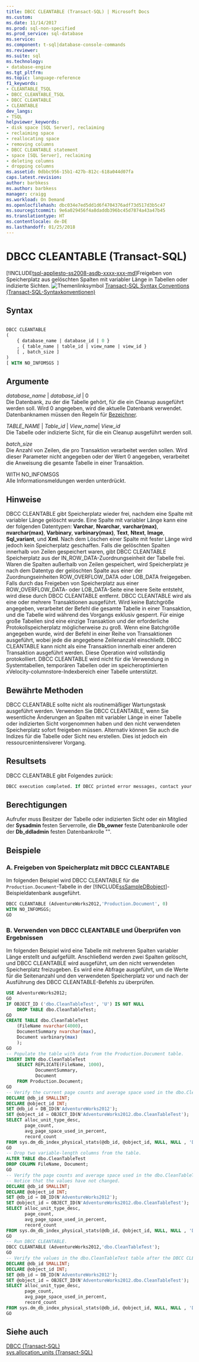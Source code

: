 ```yaml
---
title: DBCC CLEANTABLE (Transact-SQL) | Microsoft Docs
ms.custom: 
ms.date: 11/14/2017
ms.prod: sql-non-specified
ms.prod_service: sql-database
ms.service: 
ms.component: t-sql|database-console-commands
ms.reviewer: 
ms.suite: sql
ms.technology:
- database-engine
ms.tgt_pltfrm: 
ms.topic: language-reference
f1_keywords:
- CLEANTABLE_TSQL
- DBCC_CLEANTABLE_TSQL
- DBCC CLEANTABLE
- CLEANTABLE
dev_langs:
- TSQL
helpviewer_keywords:
- disk space [SQL Server], reclaiming
- reclaiming space
- reallocating space
- removing columns
- DBCC CLEANTABLE statement
- space [SQL Server], reclaiming
- deleting columns
- dropping columns
ms.assetid: 0dbbc956-15b1-427b-812c-618a044d07fa
caps.latest.revision: 
author: barbkess
ms.author: barbkess
manager: craigg
ms.workload: On Demand
ms.openlocfilehash: dbc034e7ed5dd1d6f4704376adf73d517d3b5c47
ms.sourcegitcommit: 9e6a029456f4a8daddb396bc45d7874a43a47b45
ms.translationtype: HT
ms.contentlocale: de-DE
ms.lasthandoff: 01/25/2018
---
```

# <a name="dbcc-cleantable-transact-sql"></a>DBCC CLEANTABLE (Transact-SQL)
[!INCLUDE[tsql-appliesto-ss2008-asdb-xxxx-xxx-md](../../includes/tsql-appliesto-ss2008-asdb-xxxx-xxx-md.md)]Freigeben von Speicherplatz aus gelöschten Spalten mit variabler Länge in Tabellen oder indizierte Sichten.
![Themenlinksymbol](../../database-engine/configure-windows/media/topic-link.gif "Topic link icon") [Transact-SQL Syntax Conventions (Transact-SQL-Syntaxkonventionen)](../../t-sql/language-elements/transact-sql-syntax-conventions-transact-sql.md)
  
## <a name="syntax"></a>Syntax  
  
```sql
  
DBCC CLEANTABLE  
(  
    { database_name | database_id | 0 }  
    , { table_name | table_id | view_name | view_id }  
    [ , batch_size ]  
)  
[ WITH NO_INFOMSGS ]  
```  
  
## <a name="arguments"></a>Argumente  
 *database_name* | *database_id* | 0  
 Die Datenbank, zu der die Tabelle gehört, für die ein Cleanup ausgeführt werden soll. Wird 0 angegeben, wird die aktuelle Datenbank verwendet. Datenbanknamen müssen den Regeln für [Bezeichner](../../relational-databases/databases/database-identifiers.md).  
  
 *TABLE_NAME* | *Table_id* | *View_name*| *View_id*  
 Die Tabelle oder indizierte Sicht, für die ein Cleanup ausgeführt werden soll.  
  
 *batch_size*  
 Die Anzahl von Zeilen, die pro Transaktion verarbeitet werden sollen. Wird dieser Parameter nicht angegeben oder der Wert 0 angegeben, verarbeitet die Anweisung die gesamte Tabelle in einer Transaktion.  
  
 WITH NO_INFOMSGS  
 Alle Informationsmeldungen werden unterdrückt.  
  
## <a name="remarks"></a>Hinweise  
DBCC CLEANTABLE gibt Speicherplatz wieder frei, nachdem eine Spalte mit variabler Länge gelöscht wurde. Eine Spalte mit variabler Länge kann eine der folgenden Datentypen: **Varchar**, **Nvarchar**, **varchar(max)**, **nvarchar(max)**, **Varbinary**, **varbinary(max)**, **Text**, **Ntext**, **Image**,  **Sql_variant**, und **Xml**. Nach dem Löschen einer Spalte mit fester Länge wird jedoch kein Speicherplatz geschaffen.
Falls die gelöschten Spalten innerhalb von Zeilen gespeichert waren, gibt DBCC CLEANTABLE Speicherplatz aus der IN_ROW_DATA-Zuordnungseinheit der Tabelle frei. Waren die Spalten außerhalb von Zeilen gespeichert, wird Speicherplatz je nach dem Datentyp der gelöschten Spalte aus einer der Zuordnungseinheiten ROW_OVERFLOW_DATA oder LOB_DATA freigegeben. Falls durch das Freigeben von Speicherplatz aus einer ROW_OVERFLOW_DATA- oder LOB_DATA-Seite eine leere Seite entsteht, wird diese durch DBCC CLEANTABLE entfernt.
DBCC CLEANTABLE wird als eine oder mehrere Transaktionen ausgeführt. Wird keine Batchgröße angegeben, verarbeitet der Befehl die gesamte Tabelle in einer Transaktion, und die Tabelle wird während des Vorgangs exklusiv gesperrt. Für einige große Tabellen sind eine einzige Transaktion und der erforderliche Protokollspeicherplatz möglicherweise zu groß. Wenn eine Batchgröße angegeben wurde, wird der Befehl in einer Reihe von Transaktionen ausgeführt, wobei jede die angegebene Zeilenanzahl einschließt. DBCC CLEANTABLE kann nicht als eine Transaktion innerhalb einer anderen Transaktion ausgeführt werden.
Diese Operation wird vollständig protokolliert.
DBCC CLEANTABLE wird nicht für die Verwendung in Systemtabellen, temporären Tabellen oder im speicheroptimierten xVelocity-columnstore-Indexbereich einer Tabelle unterstützt.
  
## <a name="best-practices"></a>Bewährte Methoden  
DBCC CLEANTABLE sollte nicht als routinemäßiger Wartungstask ausgeführt werden. Verwenden Sie DBCC CLEANTABLE, wenn Sie wesentliche Änderungen an Spalten mit variabler Länge in einer Tabelle oder indizierten Sicht vorgenommen haben und den nicht verwendeten Speicherplatz sofort freigeben müssen. Alternativ können Sie auch die Indizes für die Tabelle oder Sicht neu erstellen. Dies ist jedoch ein ressourcenintensiverer Vorgang.
  
## <a name="result-sets"></a>Resultsets  
DBCC CLEANTABLE gibt Folgendes zurück:
  
```sql
DBCC execution completed. If DBCC printed error messages, contact your system administrator.  
```  
  
## <a name="permissions"></a>Berechtigungen  
 Aufrufer muss Besitzer der Tabelle oder indizierten Sicht oder ein Mitglied der **Sysadmin** festen Serverrolle, die **Db_owner** feste Datenbankrolle oder der **Db_ddladmin** festen Datenbankrolle "".  
  
## <a name="examples"></a>Beispiele  
### <a name="a-using-dbcc-cleantable-to-reclaim-space"></a>A. Freigeben von Speicherplatz mit DBCC CLEANTABLE  
Im folgenden Beispiel wird DBCC CLEANTABLE für die `Production.Document`-Tabelle in der [!INCLUDE[ssSampleDBobject](../../includes/sssampledbobject-md.md)]-Beispieldatenbank ausgeführt.
  
```sql  
DBCC CLEANTABLE (AdventureWorks2012,'Production.Document', 0)  
WITH NO_INFOMSGS;  
GO  
```  
  
### <a name="b-using-dbcc-cleantable-and-verifying-results"></a>B. Verwenden von DBCC CLEANTABLE und Überprüfen von Ergebnissen  
Im folgenden Beispiel wird eine Tabelle mit mehreren Spalten variabler Länge erstellt und aufgefüllt. Anschließend werden zwei Spalten gelöscht, und DBCC CLEANTABLE wird ausgeführt, um den nicht verwendeten Speicherplatz freizugeben. Es wird eine Abfrage ausgeführt, um die Werte für die Seitenanzahl und den verwendeten Speicherplatz vor und nach der Ausführung des DBCC CLEANTABLE-Befehls zu überprüfen.
  
```sql  
USE AdventureWorks2012;  
GO  
IF OBJECT_ID ('dbo.CleanTableTest', 'U') IS NOT NULL  
    DROP TABLE dbo.CleanTableTest;  
GO  
CREATE TABLE dbo.CleanTableTest  
    (FileName nvarchar(4000),   
    DocumentSummary nvarchar(max),  
    Document varbinary(max)  
    );  
GO  
-- Populate the table with data from the Production.Document table.  
INSERT INTO dbo.CleanTableTest  
    SELECT REPLICATE(FileName, 1000),   
           DocumentSummary,   
           Document  
    FROM Production.Document;  
GO  
-- Verify the current page counts and average space used in the dbo.CleanTableTest table.  
DECLARE @db_id SMALLINT;  
DECLARE @object_id INT;  
SET @db_id = DB_ID(N'AdventureWorks2012');  
SET @object_id = OBJECT_ID(N'AdventureWorks2012.dbo.CleanTableTest');  
SELECT alloc_unit_type_desc,   
       page_count,   
       avg_page_space_used_in_percent,   
       record_count  
FROM sys.dm_db_index_physical_stats(@db_id, @object_id, NULL, NULL , 'Detailed');  
GO  
-- Drop two variable-length columns from the table.  
ALTER TABLE dbo.CleanTableTest  
DROP COLUMN FileName, Document;  
GO  
-- Verify the page counts and average space used in the dbo.CleanTableTest table  
-- Notice that the values have not changed.  
DECLARE @db_id SMALLINT;  
DECLARE @object_id INT;  
SET @db_id = DB_ID(N'AdventureWorks2012');  
SET @object_id = OBJECT_ID(N'AdventureWorks2012.dbo.CleanTableTest');  
SELECT alloc_unit_type_desc,   
       page_count,   
       avg_page_space_used_in_percent,   
       record_count  
FROM sys.dm_db_index_physical_stats(@db_id, @object_id, NULL, NULL , 'Detailed');  
GO  
-- Run DBCC CLEANTABLE.  
DBCC CLEANTABLE (AdventureWorks2012,'dbo.CleanTableTest');  
GO  
-- Verify the values in the dbo.CleanTableTest table after the DBCC CLEANTABLE command.  
DECLARE @db_id SMALLINT;  
DECLARE @object_id INT;  
SET @db_id = DB_ID(N'AdventureWorks2012');  
SET @object_id = OBJECT_ID(N'AdventureWorks2012.dbo.CleanTableTest');  
SELECT alloc_unit_type_desc,   
       page_count,   
       avg_page_space_used_in_percent,   
       record_count  
FROM sys.dm_db_index_physical_stats(@db_id, @object_id, NULL, NULL , 'Detailed');  
GO  
```  
  
## <a name="see-also"></a>Siehe auch  
[DBCC &#40;Transact-SQL&#41;](../../t-sql/database-console-commands/dbcc-transact-sql.md)  
 [sys.allocation_units &#40;Transact-SQL&#41;](../../relational-databases/system-catalog-views/sys-allocation-units-transact-sql.md)  
  
  
